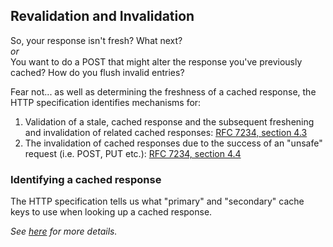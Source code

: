 ## Revalidation and Invalidation

So, your response isn't fresh? What next?<br>
_or_<br>
You want to do a POST that might alter the response you've previously cached? How do you flush invalid entries? 

Fear not... as well as determining the freshness of a cached response, the HTTP specification identifies mechanisms for:

1. Validation of a stale, cached response and the subsequent freshening and invalidation of related cached responses: [RFC 7234, section 4.3][7234.4.3]
2. The invalidation of cached responses due to the success of an "unsafe" request (i.e. POST, PUT etc.): [RFC 7234, section 4.4][7234.4.4]

### Identifying a cached response

The HTTP specification tells us what "primary" and "secondary" cache keys to use when looking up a cached response.

_See [here](./response-identification.md) for more details._

[7234.4.3]: http://httpwg.org/specs/rfc7234.html#validation.model
[7234.4.4]: http://httpwg.org/specs/rfc7234.html#invalidation
